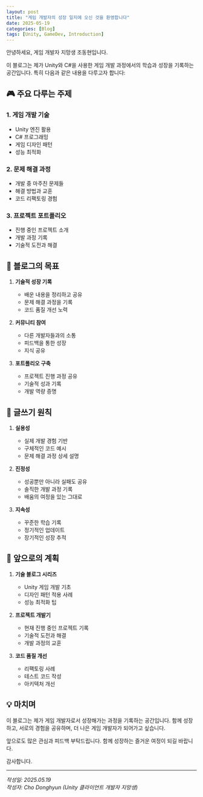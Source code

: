 ```yaml
---
layout: post
title: "게임 개발자의 성장 일지에 오신 것을 환영합니다"
date: 2025-05-19
categories: [Blog]
tags: [Unity, GameDev, Introduction]
---
```

<!-- 주석. -->
[//]: # (주석.)
[//]: # "주석."
[//]: # '주석 쓰는 법.'
안녕하세요, 게임 개발자 지망생 조동현입니다.

이 블로그는 제가 Unity와 C#을 사용한 게임 개발 과정에서의 학습과 성장을 기록하는 공간입니다. 특히 다음과 같은 내용을 다루고자 합니다:

## 🎮 주요 다루는 주제

### 1. 게임 개발 기술
- Unity 엔진 활용
- C# 프로그래밍
- 게임 디자인 패턴
- 성능 최적화

### 2. 문제 해결 과정
- 개발 중 마주친 문제들
- 해결 방법과 교훈
- 코드 리팩토링 경험

### 3. 프로젝트 포트폴리오
- 진행 중인 프로젝트 소개
- 개발 과정 기록
- 기술적 도전과 해결

## 🎯 블로그의 목표

1. **기술적 성장 기록**
   - 배운 내용을 정리하고 공유
   - 문제 해결 과정을 기록
   - 코드 품질 개선 노력

2. **커뮤니티 참여**
   - 다른 개발자들과의 소통
   - 피드백을 통한 성장
   - 지식 공유

3. **포트폴리오 구축**
   - 프로젝트 진행 과정 공유
   - 기술적 성과 기록
   - 개발 역량 증명

## 📝 글쓰기 원칙

1. **실용성**
   - 실제 개발 경험 기반
   - 구체적인 코드 예시
   - 문제 해결 과정 상세 설명

2. **진정성**
   - 성공뿐만 아니라 실패도 공유
   - 솔직한 개발 과정 기록
   - 배움의 여정을 있는 그대로

3. **지속성**
   - 꾸준한 학습 기록
   - 정기적인 업데이트
   - 장기적인 성장 추적

## 🚀 앞으로의 계획

1. **기술 블로그 시리즈**
   - Unity 게임 개발 기초
   - 디자인 패턴 적용 사례
   - 성능 최적화 팁

2. **프로젝트 개발기**
   - 현재 진행 중인 프로젝트 기록
   - 기술적 도전과 해결
   - 개발 과정의 교훈

3. **코드 품질 개선**
   - 리팩토링 사례
   - 테스트 코드 작성
   - 아키텍처 개선

## 💡 마치며

이 블로그는 제가 게임 개발자로서 성장해가는 과정을 기록하는 공간입니다. 함께 성장하고, 서로의 경험을 공유하며, 더 나은 게임 개발자가 되어가고 싶습니다.

앞으로도 많은 관심과 피드백 부탁드립니다. 함께 성장하는 즐거운 여정이 되길 바랍니다.

감사합니다.

---

*작성일: 2025.05.19*<br/>
*작성자: Cho Donghyun (Unity 클라이언트 개발자 지망생)* 